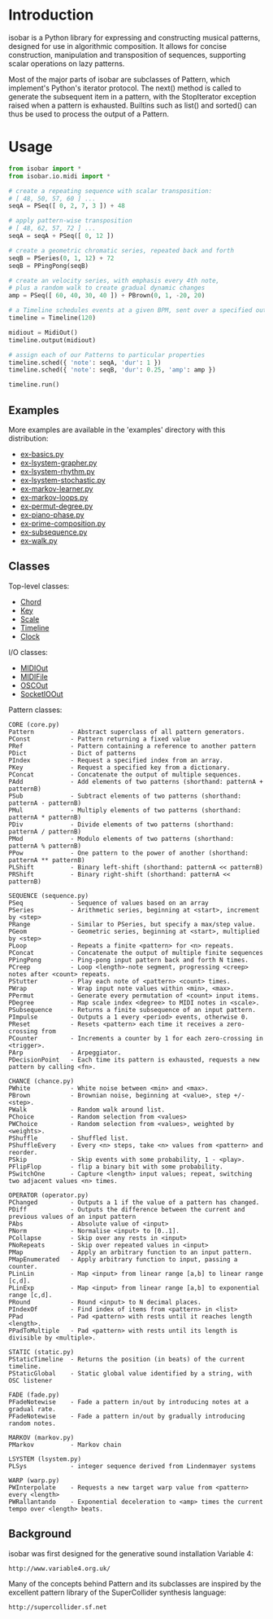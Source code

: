 # Introduction

isobar is a Python library for expressing and constructing musical patterns,
designed for use in algorithmic composition. It allows for concise construction,
manipulation and transposition of sequences, supporting scalar operations on
lazy patterns.

Most of the major parts of isobar are subclasses of Pattern, which implement's
Python's iterator protocol. The next() method is called to generate the
subsequent item in a pattern, with the StopIterator exception raised when a
pattern is exhausted. Builtins such as list() and sorted() can thus be used to
process the output of a Pattern.

# Usage

```python
from isobar import *
from isobar.io.midi import *

# create a repeating sequence with scalar transposition:
# [ 48, 50, 57, 60 ] ...
seqA = PSeq([ 0, 2, 7, 3 ]) + 48

# apply pattern-wise transposition
# [ 48, 62, 57, 72 ] ...
seqA = seqA + PSeq([ 0, 12 ])

# create a geometric chromatic series, repeated back and forth
seqB = PSeries(0, 1, 12) + 72
seqB = PPingPong(seqB)

# create an velocity series, with emphasis every 4th note,
# plus a random walk to create gradual dynamic changes
amp = PSeq([ 60, 40, 30, 40 ]) + PBrown(0, 1, -20, 20)

# a Timeline schedules events at a given BPM, sent over a specified output
timeline = Timeline(120)

midiout = MidiOut()
timeline.output(midiout)

# assign each of our Patterns to particular properties
timeline.sched({ 'note': seqA, 'dur': 1 })
timeline.sched({ 'note': seqB, 'dur': 0.25, 'amp': amp })

timeline.run()
```

## Examples

More examples are available in the 'examples' directory with this
distribution:

* [ex-basics.py](examples/ex-basics.py)
* [ex-lsystem-grapher.py](examples/ex-lsystem-grapher.py)
* [ex-lsystem-rhythm.py](examples/ex-lsystem-rhythm.py)
* [ex-lsystem-stochastic.py](examples/ex-lsystem-stochastic.py)
* [ex-markov-learner.py](examples/ex-markov-learner.py)
* [ex-markov-loops.py](examples/ex-markov-loops.py)
* [ex-permut-degree.py](examples/ex-permut-degree.py)
* [ex-piano-phase.py](examples/ex-piano-phase.py)
* [ex-prime-composition.py](examples/ex-prime-composition.py)
* [ex-subsequence.py](examples/ex-subsequence.py)
* [ex-walk.py](examples/ex-walk.py)

## Classes

Top-level classes:

* [Chord](isobar/chord.py)
* [Key](isobar/chord.py)
* [Scale](isobar/chord.py)
* [Timeline](isobar/timeline.py)
* [Clock](isobar/timeline.py)

I/O classes:

* [MIDIOut](isobar/io/midi.py)
* [MIDIFile](isobar/io/midifile.py)
* [OSCOut](isobar/io/osc.py)
* [SocketIOOut](isobar/io/socketio.py)

Pattern classes:


    CORE (core.py)
    Pattern          - Abstract superclass of all pattern generators.
    PConst           - Pattern returning a fixed value
    PRef             - Pattern containing a reference to another pattern
    PDict            - Dict of patterns
    PIndex           - Request a specified index from an array.
    PKey             - Request a specified key from a dictionary.
    PConcat          - Concatenate the output of multiple sequences.
    PAdd             - Add elements of two patterns (shorthand: patternA + patternB)
    PSub             - Subtract elements of two patterns (shorthand: patternA - patternB)
    PMul             - Multiply elements of two patterns (shorthand: patternA * patternB)
    PDiv             - Divide elements of two patterns (shorthand: patternA / patternB)
    PMod             - Modulo elements of two patterns (shorthand: patternA % patternB)
    PPow             - One pattern to the power of another (shorthand: patternA ** patternB)
    PLShift          - Binary left-shift (shorthand: patternA << patternB)
    PRShift          - Binary right-shift (shorthand: patternA << patternB)

    SEQUENCE (sequence.py)
    PSeq             - Sequence of values based on an array
    PSeries          - Arithmetic series, beginning at <start>, increment by <step>
    PRange           - Similar to PSeries, but specify a max/step value.
    PGeom            - Geometric series, beginning at <start>, multiplied by <step>
    PLoop            - Repeats a finite <pattern> for <n> repeats.
    PConcat          - Concatenate the output of multiple finite sequences
    PPingPong        - Ping-pong input pattern back and forth N times.
    PCreep           - Loop <length>-note segment, progressing <creep> notes after <count> repeats.
    PStutter         - Play each note of <pattern> <count> times.
    PWrap            - Wrap input note values within <min>, <max>.
    PPermut          - Generate every permutation of <count> input items.
    PDegree          - Map scale index <degree> to MIDI notes in <scale>.
    PSubsequence     - Returns a finite subsequence of an input pattern.
    PImpulse         - Outputs a 1 every <period> events, otherwise 0.
    PReset           - Resets <pattern> each time it receives a zero-crossing from
    PCounter         - Increments a counter by 1 for each zero-crossing in <trigger>.
    PArp             - Arpeggiator.
    PDecisionPoint   - Each time its pattern is exhausted, requests a new pattern by calling <fn>.

    CHANCE (chance.py)
    PWhite           - White noise between <min> and <max>.
    PBrown           - Brownian noise, beginning at <value>, step +/-<step>.
    PWalk            - Random walk around list.
    PChoice          - Random selection from <values>
    PWChoice         - Random selection from <values>, weighted by <weights>.
    PShuffle         - Shuffled list.
    PShuffleEvery    - Every <n> steps, take <n> values from <pattern> and reorder.
    PSkip            - Skip events with some probability, 1 - <play>.
    PFlipFlop        - flip a binary bit with some probability.
    PSwitchOne       - Capture <length> input values; repeat, switching two adjacent values <n> times.

    OPERATOR (operator.py)
    PChanged         - Outputs a 1 if the value of a pattern has changed.
    PDiff            - Outputs the difference between the current and previous values of an input pattern
    PAbs             - Absolute value of <input>
    PNorm            - Normalise <input> to [0..1].
    PCollapse        - Skip over any rests in <input>
    PNoRepeats       - Skip over repeated values in <input>
    PMap             - Apply an arbitrary function to an input pattern.
    PMapEnumerated   - Apply arbitrary function to input, passing a counter.
    PLinLin          - Map <input> from linear range [a,b] to linear range [c,d].
    PLinExp          - Map <input> from linear range [a,b] to exponential range [c,d].
    PRound           - Round <input> to N decimal places.
    PIndexOf         - Find index of items from <pattern> in <list>
    PPad             - Pad <pattern> with rests until it reaches length <length>.
    PPadToMultiple   - Pad <pattern> with rests until its length is divisible by <multiple>.

    STATIC (static.py)
    PStaticTimeline  - Returns the position (in beats) of the current timeline.
    PStaticGlobal    - Static global value identified by a string, with OSC listener

    FADE (fade.py)
    PFadeNotewise    - Fade a pattern in/out by introducing notes at a gradual rate.
    PFadeNotewise    - Fade a pattern in/out by gradually introducing random notes.

    MARKOV (markov.py)
    PMarkov          - Markov chain

    LSYSTEM (lsystem.py)
    PLSys            - integer sequence derived from Lindenmayer systems

    WARP (warp.py)
    PWInterpolate    - Requests a new target warp value from <pattern> every <length>
    PWRallantando    - Exponential deceleration to <amp> times the current tempo over <length> beats.


## Background

isobar was first designed for the generative sound installation Variable 4:

    http://www.variable4.org.uk/

Many of the concepts behind Pattern and its subclasses are inspired by the
excellent pattern library of the SuperCollider synthesis language:

    http://supercollider.sf.net



